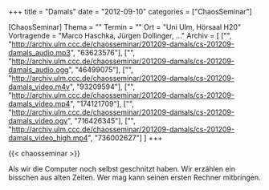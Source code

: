 +++
title = "Damals"
date = "2012-09-10"
categories = ["ChaosSeminar"]

[ChaosSeminar]
Thema = ""
Termin = ""
Ort = "Uni Ulm, Hörsaal H20"
Vortragende = "Marco Haschka, Jürgen Dollinger, ..."
Archiv = [
	["", "http://archiv.ulm.ccc.de/chaosseminar/201209-damals/cs-201209-damals_audio.mp3", "63623576"],
	["", "http://archiv.ulm.ccc.de/chaosseminar/201209-damals/cs-201209-damals_audio.ogg", "46499075"],
	["", "http://archiv.ulm.ccc.de/chaosseminar/201209-damals/cs-201209-damals_video.m4v", "93209594"],
	["", "http://archiv.ulm.ccc.de/chaosseminar/201209-damals/cs-201209-damals_video.mp4", "174121709"],
	["", "http://archiv.ulm.ccc.de/chaosseminar/201209-damals/cs-201209-damals_video.ogv", "716426345"],
	["", "http://archiv.ulm.ccc.de/chaosseminar/201209-damals/cs-201209-damals_video_high.mp4", "736002627"]
	]
+++

{{< chaosseminar >}}

Als wir die Computer noch selbst geschnitzt haben. Wir erzählen ein bisschen aus alten Zeiten. Wer mag kann seinen ersten Rechner mitbringen.
